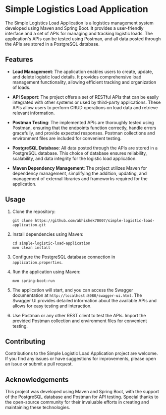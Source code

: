 # Simple Logistics Load Application

The Simple Logistics Load Application is a logistics management system developed using Maven and Spring Boot. It provides a user-friendly interface and a set of APIs for managing and tracking logistic loads. The application's APIs can be tested using Postman, and all data posted through the APIs are stored in a PostgreSQL database.

## Features

- **Load Management**: The application enables users to create, update, and delete logistic load details. It provides comprehensive load management functionality, allowing efficient tracking and organization of loads.

- **API Support**: The project offers a set of RESTful APIs that can be easily integrated with other systems or used by third-party applications. These APIs allow users to perform CRUD operations on load data and retrieve relevant information.

- **Postman Testing**: The implemented APIs are thoroughly tested using Postman, ensuring that the endpoints function correctly, handle errors gracefully, and provide expected responses. Postman collections and environment files are included for convenient testing.

- **PostgreSQL Database**: All data posted through the APIs are stored in a PostgreSQL database. This choice of database ensures reliability, scalability, and data integrity for the logistic load application.

- **Maven Dependency Management**: The project utilizes Maven for dependency management, simplifying the addition, updating, and management of external libraries and frameworks required for the application.

## Usage

1. Clone the repository:
   ```
   git clone https://github.com/abhishek70007/simple-logistic-load-application.git
   ```

2. Install dependencies using Maven:
   ```
   cd simple-logistic-load-application
   mvn clean install
   ```

3. Configure the PostgreSQL database connection in `application.properties`.

4. Run the application using Maven:
   ```
   mvn spring-boot:run
   ```

5. The application will start, and you can access the Swagger documentation at `http://localhost:8080/swagger-ui.html`. The Swagger UI provides detailed information about the available APIs and allows for easy testing and interaction.

6. Use Postman or any other REST client to test the APIs. Import the provided Postman collection and environment files for convenient testing.

## Contributing

Contributions to the Simple Logistic Load Application project are welcome. If you find any issues or have suggestions for improvements, please open an issue or submit a pull request.

## Acknowledgements

This project was developed using Maven and Spring Boot, with the support of the PostgreSQL database and Postman for API testing. Special thanks to the  open-source community for their invaluable efforts in creating and maintaining these technologies.
